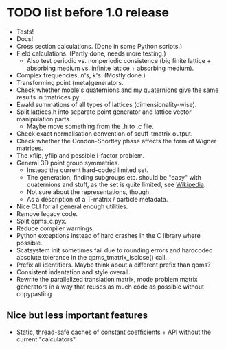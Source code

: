TODO list before 1.0 release
============================

- Tests!
- Docs!
- Cross section calculations. (Done in some Python scripts.)
- Field calculations. (Partly done, needs more testing.)
  * Also test periodic vs. nonperiodic consistence (big finite lattice + absorbing medium vs. infinite lattice + absorbing medium).
- Complex frequencies, n's, k's. (Mostly done.)
- Transforming point (meta)generators.
- Check whether moble's quaternions and my 
  quaternions give the same results in tmatrices.py
- Ewald summations of all types of lattices (dimensionality-wise).
- Split lattices.h into separate point generator and lattice vector manipulation parts.
  * Maybe move something from the .h to .c file.
- Check exact normalisation convention of scuff-tmatrix output.
- Check whether the Condon-Shortley phase affects the form of Wigner matrices.
- The xflip, yflip and possible i-factor problem.
- General 3D point group symmetries.
  * Instead the current hard-coded limited set.
  * The generation, finding subgroups etc. should be "easy" with
    quaternions and stuff, as the  set is quite limited, 
    see [Wikipedia](https://en.wikipedia.org/wiki/Point_groups_in_three_dimensions).
  * Not sure about the representations, though.
  * As a description of a T-matrix / particle metadata.
- Nice CLI for all general enough utilities.
- Remove legacy code.
- Split qpms_c.pyx.
- Reduce compiler warnings.
- Python exceptions instead of hard crashes in the C library where possible.
- Scatsystem init sometimes fail due to rounding errors and hardcoded absolute tolerance 
  in the qpms_tmatrix_isclose() call.
- Prefix all identifiers. Maybe think about a different prefix than qpms?
- Consistent indentation and style overall.
- Rewrite the parallelized translation matrix, mode problem matrix generators
  in a way that reuses as much code as possible without copypasting

Nice but less important features
--------------------------------

- Static, thread-safe caches of constant coefficients + API without the current "calculators".

